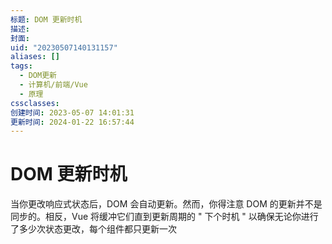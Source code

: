 ```yaml
---
标题: DOM 更新时机
描述:
封面:
uid: "20230507140131157"
aliases: []
tags:
  - DOM更新
  - 计算机/前端/Vue
  - 原理
cssclasses:
创建时间: 2023-05-07 14:01:31
更新时间: 2024-01-22 16:57:44
---
```


# DOM 更新时机

当你更改响应式状态后，DOM 会自动更新。然而，你得注意 DOM 的更新并不是同步的。相反，Vue 将缓冲它们直到更新周期的 " 下个时机 " 以确保无论你进行了多少次状态更改，每个组件都只更新一次
